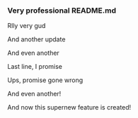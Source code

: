 ### Very professional README.md

Rlly very gud

And another update

And even another

Last line, I promise

Ups, promise gone wrong

And even another!

And now this supernew feature is created!

